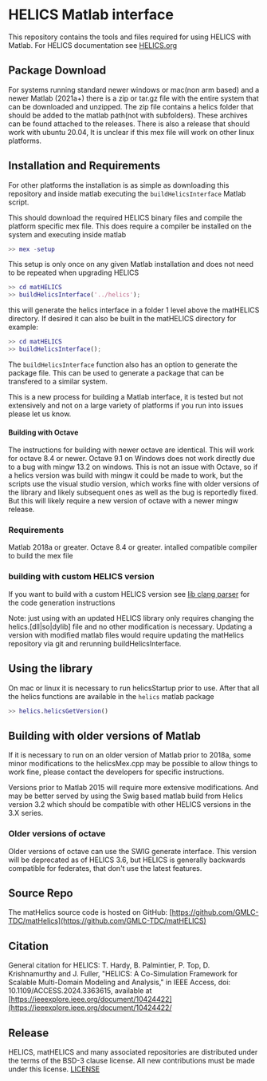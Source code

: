# HELICS Matlab interface

This repository contains the tools and files required for using HELICS with Matlab.
For HELICS documentation see [HELICS.org](www.helics.org)

## Package Download

For systems running standard newer windows or mac(non arm based) and a newer Matlab (2021a+) there is a zip or tar.gz file
with the entire system that can be downloaded and unzipped. The zip file contains a helics folder that should be added to the matlab path(not with subfolders).
These archives can be found attached to the releases.
There is also a release that should work with ubuntu 20.04,  It is unclear if this mex file will work on other linux platforms.

## Installation and Requirements

For other platforms the installation is as simple as downloading this repository and inside matlab executing the `buildHelicsInterface` Matlab script.

This should download the required HELICS binary files and compile the platform specific mex file.  This does require a compiler be installed on the system and executing inside matlab

``` matlab
>> mex -setup
```

This setup is only once on any given Matlab installation and does not need to be repeated when upgrading HELICS 

```matlab
>> cd matHELICS
>> buildHelicsInterface('../helics');
```

this will generate the helics interface in a folder 1 level above the matHELICS directory.  If desired it can also be built in the matHELICS directory for example:

```matlab
>> cd matHELICS
>> buildHelicsInterface();
```

The `buildHelicsInterface` function also has an option to generate the package file.  This can be used to generate a package that can be transfered to a similar system.

This is a new process for building a Matlab interface, it is tested but not extensively and not on a large variety of platforms if you run into issues please let us know.

#### Building with Octave

The instructions for building with newer octave are identical.  This will work for octave 8.4 or newer.   Octave 9.1 on Windows does not work directly due to a bug with mingw 13.2 on windows.   This is not an issue with Octave, so if a helics version was build with mingw it could be made to work, but the scripts use the visual studio version, which works fine with older versions of the library and likely subsequent ones as well as the bug is reportedly fixed.   But this will likely require a new version of octave with a newer mingw release.  

### Requirements

Matlab 2018a or greater.  Octave 8.4 or greater.
intalled compatible compiler to build the mex file

### building with custom HELICS version

If you want to build with a custom HELICS version see [lib clang parser](./docs/libClangParser.md) for the code generation instructions

Note:  just using with an updated HELICS library only requires changing the helics.[dll|so|dylib] file and no other modification is necessary.
Updating a version with modified matlab files would require updating the matHelics repository via git and rerunning buildHelicsInterface.

## Using the library

On mac or linux it is necessary to run helicsStartup prior to use.  After that all the helics functions are available in the `helics` matlab package

```matlab
>> helics.helicsGetVersion()

```

## Building with older versions of Matlab

If it is necessary to run on an older version of Matlab prior to 2018a, some minor modifications to the helicsMex.cpp may be possible to allow things to work fine, please contact the developers for specific instructions.

Versions prior to Matlab 2015 will require more extensive modifications.  And may be better served by using the Swig based matlab build from Helics version 3.2 which should be compatible with other HELICS versions in the 3.X series.

### Older versions of octave

Older versions of octave can use the SWIG generate interface.  This version will be deprecated as of HELICS 3.6, but HELICS is generally backwards compatible for federates, that don't use the latest features.  

## Source Repo

The matHelics source code is hosted on GitHub: [https://github.com/GMLC-TDC/matHelics](https://github.com/GMLC-TDC/matHELICS)

## Citation
General citation for HELICS:
T. Hardy, B. Palmintier, P. Top, D. Krishnamurthy and J. Fuller, "HELICS: A Co-Simulation Framework for Scalable Multi-Domain Modeling and Analysis," in IEEE Access, doi: 10.1109/ACCESS.2024.3363615, available at [https://ieeexplore.ieee.org/document/10424422](https://ieeexplore.ieee.org/document/10424422/

## Release

HELICS, matHELICS and many associated repositories are distributed under the terms of the BSD-3 clause license. All new
contributions must be made under this license. [LICENSE](LICENSE)